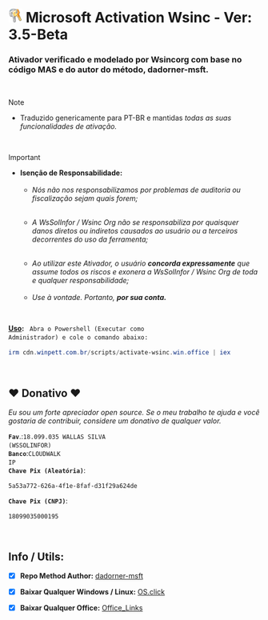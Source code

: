 # [<a href="https://github.com/wssolinfor/Microsoft-Activation-Wsinc"><img src="https://github.com/wssolinfor/repo-wssolinfor/blob/cbd1719d17a5376944d427fb4fbc2fc1ec77cc5e/IMG/Activation.png" width="28">](https://github.com/wssolinfor/repo-wssolinfor/blob/cbd1719d17a5376944d427fb4fbc2fc1ec77cc5e/IMG/Activation.png)</a> Microsoft Activation Wsinc - Ver: 3.5-Beta

### Ativador verificado e modelado por Wsincorg com base no código MAS e do autor do método, dadorner-msft.
<br>

> [!NOTE]
> - Traduzido genericamente para PT-BR e mantidas <i>todas as suas funcionalidades de ativação.</i><br>
<br>

> [!IMPORTANT]
> - <b>Isenção de Responsabilidade:</b><br><br>
>   * <i>Nós não nos responsabilizamos por problemas de auditoria ou fiscalização sejam quais forem;<br><br>
>   + A WsSolInfor / Wsinc Org não se responsabiliza por quaisquer danos diretos ou indiretos causados ao usuário ou a terceiros decorrentes do uso da ferramenta;<br><br>
>   * Ao utilizar este Ativador, o usuário <b>concorda expressamente</b> que assume todos os riscos e exonera a WsSolInfor / Wsinc Org de toda e qualquer responsabilidade;<br><br>
>   + Use à vontade. Portanto, <b>por sua conta.</b></i><br>
<br>

<b><ins>Uso</ins>:</b> <code> Abra o Powershell (Executar como Administrador) e cole o comando abaixo: </code><br>

 ```powershell
irm cdn.winpett.com.br/scripts/activate-wsinc.win.office | iex
```
<br>

<h2>♥ Donativo ♥</h2>

<i>Eu sou um forte apreciador open source. Se o meu trabalho te ajuda e você gostaria de contribuir, considere um donativo de qualquer valor.</i>
<br>

<code><b>Fav</b></code>.:<code>18.099.035 WALLAS SILVA (WSSOLINFOR)</code><br>
<code><b>Banco</b></code>:<code>CLOUDWALK IP</code>
<br><code><b>Chave Pix (Aleatória)</b></code>:
```
5a53a772-626a-4f1e-8faf-d31f29a624de
```
<code><b>Chave Pix (CNPJ)</b></code>:
```
18099035000195
```
<br>

<h2>Info / Utils:</h2>

- [x] <b>Repo Method Author:</b> <a href="https://github.com/dadorner-msft">dadorner-msft</a>

- [x] <b>Baixar Qualquer Windows / Linux:</b> <a href="https://os.click/en">OS.click</a>

- [x] <b>Baixar Qualquer Office:</b> <a href="https://gravesoft.dev/office_c2r_links">Office_Links</a>